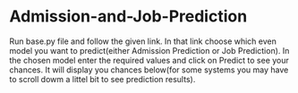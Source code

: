 # Admission-and-Job-Prediction
Run base.py file and follow the given link. 
In that link choose which even model you want to predict(either Admission Prediction or Job Prediction). 
In the chosen model enter the required values and click on Predict to see your chances. 
It will display you chances below(for some systems you may have to scroll dowm a littel bit to see prediction results).

